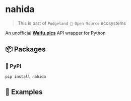 # nahida

> This is part of `Pudgeland 💖 Open Source` ecosystems

An unofficial **[Waifu.pics]()** API wrapper for Python

## 📦 Packages

### 🐍 PyPI

```
pip install nahida
```

## 🔎 Examples
